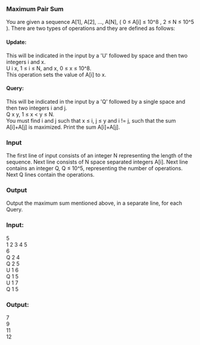 ### Maximum Pair Sum
You are given a sequence A[1], A[2], ..., A[N], ( 0 ≤ A[i] ≤ 10^8 , 2 ≤ N ≤ 10^5 ). There are two types of operations and they are defined as follows: <br>
#### Update: <br>
This will be indicated in the input by a 'U' followed by space and then two integers i and x.<br>
U i x, 1 ≤ i ≤ N, and x, 0 ≤ x ≤ 10^8.<br>
This operation sets the value of A[i] to x. <br>
#### Query:
This will be indicated in the input by a 'Q' followed by a single space and then two integers i and j.<br>
Q x y, 1 ≤ x < y ≤ N.<br>
You must find i and j such that x ≤ i, j ≤ y and i != j, such that the sum A[i]+A[j] is maximized. Print the sum A[i]+A[j].
### Input
The first line of input consists of an integer N representing the length of the sequence. 
Next line consists of N space separated integers A[i]. Next line contains an integer Q, Q ≤ 10^5, representing the number of operations. Next Q lines contain the operations.
### Output
Output the maximum sum mentioned above, in a separate line, for each Query.
### Input:
5 <br>
1 2 3 4 5 <br>
6 <br>
Q 2 4 <br>
Q 2 5 <br>
U 1 6 <br>
Q 1 5 <br>
U 1 7 <br>
Q 1 5 
### Output:
7 <br>
9 <br>
11 <br>
12 <br>